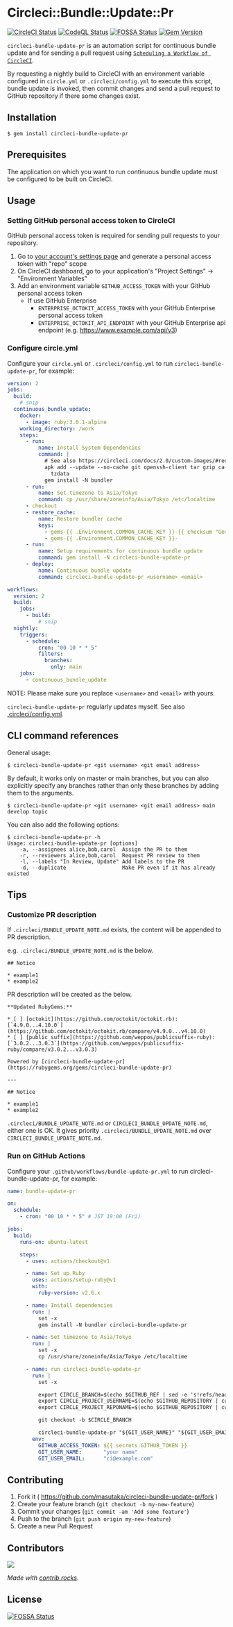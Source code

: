 # Circleci::Bundle::Update::Pr

[![CircleCI Status](https://img.shields.io/circleci/build/github/masutaka/circleci-bundle-update-pr/main?style=flat-square&logo=circieci&label=CircleCI)][circleci]
[![CodeQL Status](https://img.shields.io/github/actions/workflow/status/masutaka/circleci-bundle-update-pr/github-code-scanning%2Fcodeql?branch=main&style=flat-square&logo=githubactions&label=CodeQL)][codeql]
[![FOSSA Status](https://app.fossa.com/api/projects/git%2Bgithub.com%2Fmasutaka%2Fcircleci-bundle-update-pr.svg?type=shield)][fossa]
[![Gem Version](https://img.shields.io/gem/v/circleci-bundle-update-pr?style=flat-square&logo=rubygems&label=Gem)][gem]

[circleci]: https://app.circleci.com/pipelines/github/masutaka/circleci-bundle-update-pr?branch=main
[codeql]: https://github.com/masutaka/circleci-bundle-update-pr/actions/workflows/github-code-scanning/codeql?query=branch%3Amain
[fossa]: https://app.fossa.com/projects/git%2Bgithub.com%2Fmasutaka%2Fcircleci-bundle-update-pr?ref=badge_shield
[gem]: https://rubygems.org/gems/circleci-bundle-update-pr

`circleci-bundle-update-pr` is an automation script for continuous bundle update and for sending a pull request using [`Scheduling a Workflow of CircleCI`](https://circleci.com/docs/2.0/workflows/#scheduling-a-workflow).

By requesting a nightly build to CircleCI with an environment variable configured in `circle.yml` or `.circleci/config.yml` to execute this script, bundle update is invoked, then commit changes and send a pull request to GitHub repository if there some changes exist.

## Installation

```
$ gem install circleci-bundle-update-pr
```

## Prerequisites

The application on which you want to run continuous bundle update must be configured to be built on CircleCI.

## Usage

### Setting GitHub personal access token to CircleCI

GitHub personal access token is required for sending pull requests to your repository.

1. Go to [your account's settings page](https://github.com/settings/tokens) and generate a personal access token with "repo" scope
2. On CircleCI dashboard, go to your application's "Project Settings" -> "Environment Variables"
3. Add an environment variable `GITHUB_ACCESS_TOKEN` with your GitHub personal access token
    * If use GitHub Enterprise
        * `ENTERPRISE_OCTOKIT_ACCESS_TOKEN` with your GitHub Enterprise personal access token
        * `ENTERPRISE_OCTOKIT_API_ENDPOINT` with your GitHub Enterprise api endpoint (e.g. https://www.example.com/api/v3)

### Configure circle.yml

Configure your `circle.yml` or `.circleci/config.yml` to run `circleci-bundle-update-pr`, for example:

```yaml
version: 2
jobs:
  build:
    # snip
  continuous_bundle_update:
    docker:
      - image: ruby:3.0.1-alpine
    working_directory: /work
    steps:
      - run:
          name: Install System Dependencies
          command: |
            # See also https://circleci.com/docs/2.0/custom-images/#required-tools-for-primary-containers
            apk add --update --no-cache git openssh-client tar gzip ca-certificates \
              tzdata
            gem install -N bundler
      - run:
          name: Set timezone to Asia/Tokyo
          command: cp /usr/share/zoneinfo/Asia/Tokyo /etc/localtime
      - checkout
      - restore_cache:
          name: Restore bundler cache
          keys:
            - gems-{{ .Environment.COMMON_CACHE_KEY }}-{{ checksum "Gemfile.lock" }}
            - gems-{{ .Environment.COMMON_CACHE_KEY }}-
      - run:
          name: Setup requirements for continuous bundle update
          command: gem install -N circleci-bundle-update-pr
      - deploy:
          name: Continuous bundle update
          command: circleci-bundle-update-pr <username> <email>

workflows:
  version: 2
  build:
    jobs:
      - build:
          # snip
  nightly:
    triggers:
      - schedule:
          cron: "00 10 * * 5"
          filters:
            branches:
              only: main
    jobs:
      - continuous_bundle_update
```

NOTE: Please make sure you replace `<username>` and `<email>` with yours.

`circleci-bundle-update-pr` regularly updates myself. See also [.circleci/config.yml](.circleci/config.yml).

## CLI command references

General usage:

```
$ circleci-bundle-update-pr <git username> <git email address>
```

By default, it works only on master or main branches, but you can also explicitly specify any branches rather than only these branches by adding them to the arguments.

```
$ circleci-bundle-update-pr <git username> <git email address> main develop topic
```

You can also add the following options:

```
$ circleci-bundle-update-pr -h
Usage: circleci-bundle-update-pr [options]
    -a, --assignees alice,bob,carol  Assign the PR to them
    -r, --reviewers alice,bob,carol  Request PR review to them
    -l, --labels "In Review, Update" Add labels to the PR
    -d, --duplicate                  Make PR even if it has already existed
```

## Tips

### Customize PR description

If `.circleci/BUNDLE_UPDATE_NOTE.md` exists, the content will be appended to PR description.

e.g. `.circleci/BUNDLE_UPDATE_NOTE.md` is the below.

```
## Notice

* example1
* example2
```

PR description will be created as the below.

```
**Updated RubyGems:**

* [ ] [octokit](https://github.com/octokit/octokit.rb): [`4.9.0...4.10.0`](https://github.com/octokit/octokit.rb/compare/v4.9.0...v4.10.0)
* [ ] [public_suffix](https://github.com/weppos/publicsuffix-ruby): [`3.0.2...3.0.3`](https://github.com/weppos/publicsuffix-ruby/compare/v3.0.2...v3.0.3)

Powered by [circleci-bundle-update-pr](https://rubygems.org/gems/circleci-bundle-update-pr)

---

## Notice

* example1
* example2
```

`.circleci/BUNDLE_UPDATE_NOTE.md` or `CIRCLECI_BUNDLE_UPDATE_NOTE.md`, either one is OK. It gives priority `.circleci/BUNDLE_UPDATE_NOTE.md` over `CIRCLECI_BUNDLE_UPDATE_NOTE.md`.

### Run on GitHub Actions
Configure your `.github/workflows/bundle-update-pr.yml` to run circleci-bundle-update-pr, for example:

```yaml
name: bundle-update-pr

on:
  schedule:
    - cron: "00 10 * * 5" # JST 19:00 (Fri)

jobs:
  build:
    runs-on: ubuntu-latest

    steps:
      - uses: actions/checkout@v1

      - name: Set up Ruby
        uses: actions/setup-ruby@v1
        with:
          ruby-version: v2.6.x

      - name: Install dependencies
        run: |
          set -x
          gem install -N bundler circleci-bundle-update-pr

      - name: Set timezone to Asia/Tokyo
        run: |
          set -x
          cp /usr/share/zoneinfo/Asia/Tokyo /etc/localtime

      - name: run circleci-bundle-update-pr
        run: |
          set -x

          export CIRCLE_BRANCH=$(echo $GITHUB_REF | sed -e 's!refs/heads/!!g')
          export CIRCLE_PROJECT_USERNAME=$(echo $GITHUB_REPOSITORY | cut -d "/" -f 1)
          export CIRCLE_PROJECT_REPONAME=$(echo $GITHUB_REPOSITORY | cut -d "/" -f 2)

          git checkout -b $CIRCLE_BRANCH

          circleci-bundle-update-pr "${GIT_USER_NAME}" "${GIT_USER_EMAIL}"
        env:
          GITHUB_ACCESS_TOKEN: ${{ secrets.GITHUB_TOKEN }}
          GIT_USER_NAME:       "your name"
          GIT_USER_EMAIL:      "ci@example.com"
```

## Contributing

1. Fork it ( https://github.com/masutaka/circleci-bundle-update-pr/fork )
2. Create your feature branch (`git checkout -b my-new-feature`)
3. Commit your changes (`git commit -am 'Add some feature'`)
4. Push to the branch (`git push origin my-new-feature`)
5. Create a new Pull Request

## Contributors

<a href="https://github.com/masutaka/circleci-bundle-update-pr/graphs/contributors">
  <img src="https://contrib.rocks/image?repo=masutaka/circleci-bundle-update-pr" />
</a>

*Made with [contrib.rocks](https://contrib.rocks).*

## License

[![FOSSA Status](https://app.fossa.com/api/projects/git%2Bgithub.com%2Fmasutaka%2Fcircleci-bundle-update-pr.svg?type=large)](https://app.fossa.com/projects/git%2Bgithub.com%2Fmasutaka%2Fcircleci-bundle-update-pr?ref=badge_large)
